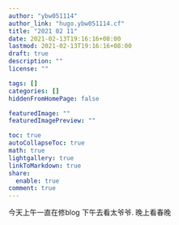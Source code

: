 ```yaml
---
author: "ybw051114"
author_link: "hugo.ybw051114.cf"
title: "2021 02 11"
date: 2021-02-13T19:16:16+08:00
lastmod: 2021-02-13T19:16:16+08:00
draft: true
description: ""
license: ""

tags: []
categories: []
hiddenFromHomePage: false

featuredImage: ""
featuredImagePreview: ""

toc: true
autoCollapseToc: true
math: true
lightgallery: true
linkToMarkdown: true
share:
  enable: true
comment: true
---
```


今天上午一直在修blog
下午去看太爷爷.
晚上看春晚
